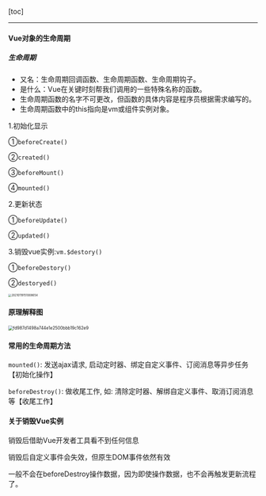[toc]

---

#### Vue对象的生命周期

##### 生命周期

- 又名：生命周期回调函数、生命周期函数、生命周期钩子。
- 是什么：Vue在关键时刻帮我们调用的一些特殊名称的函数。
- 生命周期函数的名字不可更改，但函数的具体内容是程序员根据需求编写的。
- 生命周期函数中的this指向是vm或组件实例对象。

1.初始化显示

  ①`beforeCreate()`

  ②`created()`

  ③`beforeMount()`

  ④`mounted()`

2.更新状态

  ①`beforeUpdate()`

  ②`updated()`

3.销毁vue实例:`vm.$destory()`

  ①`beforeDestory()`

  ②`destoryed()`

<img src="/Users/owsl/Desktop/works/mynotes/图/20210119151008654.png" alt="20210119151008654" style="zoom:40%;" />

#### 原理解释图

<img src="/Users/owsl/Desktop/works/mynotes/图/fd987d1498a744e1e2500bbb19c162e9.png" alt="fd987d1498a744e1e2500bbb19c162e9" style="zoom:60%;" />

#### 常用的生命周期方法
`mounted()`: 发送ajax请求, 启动定时器、绑定自定义事件、订阅消息等异步任务【初始化操作】

`beforeDestroy()`: 做收尾工作, 如: 清除定时器、解绑自定义事件、取消订阅消息等【收尾工作】



#### 关于销毁Vue实例
销毁后借助Vue开发者工具看不到任何信息

销毁后自定义事件会失效，但原生DOM事件依然有效

一般不会在beforeDestroy操作数据，因为即使操作数据，也不会再触发更新流程了。